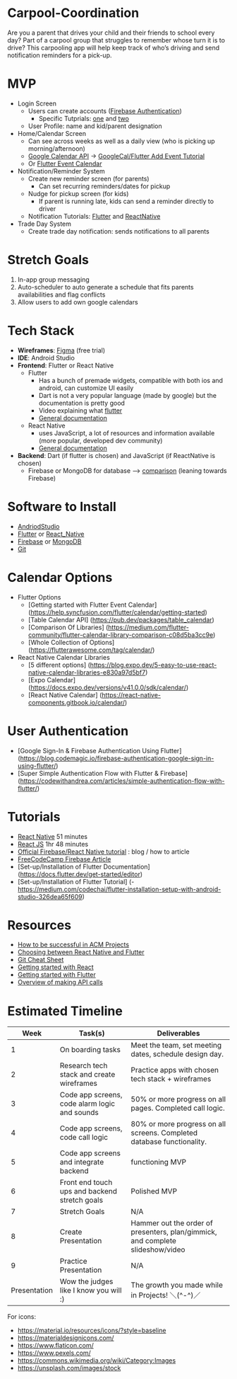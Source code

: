 # Carpool-Coordination
Are you a parent that drives your child and their friends to school every day? Part of a carpool group that struggles to remember whose turn it is to drive? This carpooling app will help keep track of who’s driving and send notification reminders for a pick-up.

# MVP

- Login Screen 
  - Users can create accounts ([Firebase Authentication](https://firebase.google.com/docs/auth))
    - Specific Tutprials: [one](https://blog.codemagic.io/firebase-authentication-google-sign-in-using-flutter/) and [two](https://codewithandrea.com/articles/simple-authentication-flow-with-flutter/)
  - User Profile: name and kid/parent designation 
- Home/Calendar Screen 
  - Can see across weeks as well as a daily view (who is picking up morning/afternoon)
  - [Google Calendar API](https://developers.google.com/calendar/api) -> [GoogleCal/Flutter Add Event Tutorial](https://medium.com/flutter-community/flutter-use-google-calendar-api-adding-the-events-to-calendar-3d8fcb008493)
  - Or [Flutter Event Calendar](https://pub.dev/packages/syncfusion_flutter_calendar)
- Notification/Reminder System
  - Create new reminder screen (for parents)
    - Can set recurring reminders/dates for pickup 
  - Nudge for pickup screen (for kids)
    - If parent is running late, kids can send a reminder directly to driver 
  - Notification Tutorials: [Flutter](https://youtu.be/_Z2S63O-1HE) and [ReactNative](https://youtu.be/RgN1TEnULVQ)
- Trade Day System
  - Create trade day notification: sends notifications to all parents 

# Stretch Goals

1. In-app group messaging 
2. Auto-scheduler to auto generate a schedule that fits parents availabilities and flag conflicts 
3. Allow users to add own google calendars

# Tech Stack

- **Wireframes**: [Figma](https://www.figma.com/) (free trial)
- **IDE**: Android Studio 
- **Frontend**: Flutter or React Native 
  -	Flutter
    -	Has a bunch of premade widgets, compatible with both ios and android, can customize UI easily 
    -	Dart is not a very popular language (made by google) but the documentation is pretty good   
    -	Video explaining what [flutter](https://www.youtube.com/watch?v=I9ceqw5Ny-4)
    -	[General documentation](https://docs.flutter.dev/)
  -	React Native
    -	uses JavaScript, a lot of resources and information available (more popular, developed dev community) 
    - [General documentation](https://reactnative.dev/docs/getting-started)
- **Backend**: Dart (if flutter is chosen) and JavaScript (if ReactNative is chosen)
  - Firebase or MongoDB for database --> [comparison](https://echoinnovateit.com/mongodb-vs-firebase/![image](https://user-images.githubusercontent.com/66386540/151115988-84a006b2-c567-465f-bb12-93e210977459.png)
) (leaning towards Firebase)  

# Software to Install

- [AndriodStudio](https://developer.android.com/studio)
- [Flutter](https://docs.flutter.dev/get-started/install) or [React_Native](https://reactnative.dev/docs/environment-setup)
- [Firebase](https://firebase.google.com/docs/cli) or [MongoDB](https://docs.mongodb.com/manual/installation/)
- [Git](https://git-scm.com/downloads)

# Calendar Options
- Flutter Options
  - [Getting started with Flutter Event Calendar] (https://help.syncfusion.com/flutter/calendar/getting-started)
  - [Table Calendar API] (https://pub.dev/packages/table_calendar)
  - [Comparison Of Libraries] (https://medium.com/flutter-community/flutter-calendar-library-comparison-c08d5ba3cc9e)
  - [Whole Collection of Options] (https://flutterawesome.com/tag/calendar/)
- React Native Calendar Libraries 
  - [5 different options] (https://blog.expo.dev/5-easy-to-use-react-native-calendar-libraries-e830a97d5bf7)
  - [Expo Calendar] (https://docs.expo.dev/versions/v41.0.0/sdk/calendar/)
  - [React Native Calendar] (https://react-native-components.gitbook.io/calendar/)

# User Authentication 
- [Google Sign-In & Firebase Authentication Using Flutter] (https://blog.codemagic.io/firebase-authentication-google-sign-in-using-flutter/) 
- [Super Simple Authentication Flow with Flutter & Firebase] (https://codewithandrea.com/articles/simple-authentication-flow-with-flutter/)


# Tutorials

- [React Native](https://www.youtube.com/watch?v=Hf4MJH0jDb4) 51 minutes
- [React JS](https://www.youtube.com/watch?v=w7ejDZ8SWv8) 1hr 48 minutes
- [Official Firebase/React Native tutorial](https://firebase.googleblog.com/2016/01/the-beginners-guide-to-react-native-and_84.html) : blog / how to article
- [FreeCodeCamp Firebase Article](https://www.freecodecamp.org/news/react-native-firebase-tutorial/)
- [Set-up/Installation of Flutter Documentation] (https://docs.flutter.dev/get-started/editor)
- [Set-up/Installation of Flutter Tutorial] (-	https://medium.com/codechai/flutter-installation-setup-with-android-studio-326dea65f609)

# Resources

- [How to be successful in ACM Projects](https://docs.google.com/document/d/18Zi3DrKG5e6g5Bojr8iqxIu6VIGl86YBSFlsnJnlM88/edit?usp=sharing)
- [Choosing between React Native and Flutter](https://hackr.io/blog/react-native-vs-flutter)
- [Git Cheat Sheet](https://education.github.com/git-cheat-sheet-education.pdf)
- [Getting started with React](https://facebook.github.io/react-native/docs/getting-started)
- [Getting started with Flutter](https://flutter.dev/docs/get-started/install)
- [Overview of making API calls](https://snipcart.com/blog/apis-integration-usage-benefits)



# Estimated Timeline

| Week         | Task(s)                                       | Deliverables                                                                   |
| ------------ | --------------------------------------------- | ------------------------------------------------------------------------------ |
| 1            | On boarding tasks                             | Meet the team, set meeting dates, schedule design day.                         |
| 2            | Research tech stack and create wireframes     | Practice apps with chosen tech stack + wireframes                              |
| 3            | Code app screens, code alarm logic and sounds | 50% or more progress on all pages. Completed call logic.                       |
| 4            | Code app screens, code call logic             | 80% or more progress on all screens. Completed database functionality.         |
| 5            | Code app screens and integrate backend        | functioning MVP                                                                |
| 6            | Front end touch ups and backend stretch goals | Polished MVP                                                                   |
| 7            | Stretch Goals                                 | N/A                                                                            |
| 8            | Create Presentation                           | Hammer out the order of presenters, plan/gimmick, and complete slideshow/video |
| 9            | Practice Presentation                         | N/A                                                                            |
| Presentation | Wow the judges like I know you will :)        | The growth you made while in Projects! ＼(^-^)／                               |



For icons:

- https://material.io/resources/icons/?style=baseline
- https://materialdesignicons.com/
- https://www.flaticon.com/
- https://www.pexels.com/
- https://commons.wikimedia.org/wiki/Category:Images
- https://unsplash.com/images/stock


